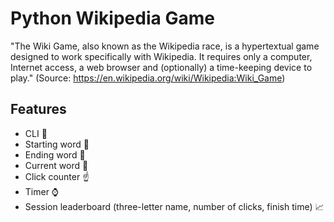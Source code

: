 # Python Wikipedia Game
"The Wiki Game, also known as the Wikipedia race, is a hypertextual game designed to work specifically with Wikipedia. It requires only a computer, Internet access, a web browser and (optionally) a time-keeping device to play." (Source: https://en.wikipedia.org/wiki/Wikipedia:Wiki_Game)

## Features
* CLI :page_facing_up:
* Starting word :triangular_flag_on_post:
* Ending word :checkered_flag:
* Current word :round_pushpin:
* Click counter :point_up:
* Timer :watch:
* Session leaderboard (three-letter name, number of clicks, finish time) :chart_with_upwards_trend:

